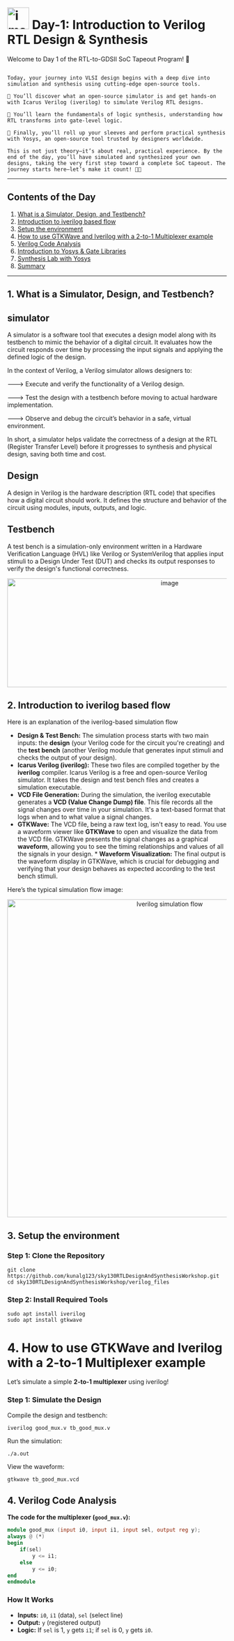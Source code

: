 # <img width="50" height="50" alt="image" src="https://github.com/user-attachments/assets/449ccc60-6b0b-4476-9a94-65ecfcf457ba" /> Day-1: Introduction to Verilog RTL Design & Synthesis

Welcome to Day 1 of the RTL-to-GDSII SoC Tapeout Program! 🎉

```

Today, your journey into VLSI design begins with a deep dive into simulation and synthesis using cutting-edge open-source tools.

🔹 You’ll discover what an open-source simulator is and get hands-on with Icarus Verilog (iverilog) to simulate Verilog RTL designs.

🔹 You’ll learn the fundamentals of logic synthesis, understanding how RTL transforms into gate-level logic.

🔹 Finally, you’ll roll up your sleeves and perform practical synthesis with Yosys, an open-source tool trusted by designers worldwide.

This is not just theory—it’s about real, practical experience. By the end of the day, you’ll have simulated and synthesized your own designs, taking the very first step toward a complete SoC tapeout. The journey starts here—let’s make it count! 🚀✨

```

---

## Contents of the Day

1. [What is a Simulator, Design, and Testbench?](#1-what-is-a-simulator-design-and-testbench)
2. [Introduction to iverilog based flow](#2-Introduction-to-iverilog-based-flow)
3. [Setup the environment](#3-setup-the-environment)
4. [How to use GTKWave and Iverilog with a 2-to-1 Multiplexer example](#4-How-to-use-GTKWave-and-verilog-with-a-2-to-1-Multiplexer-example)
5. [Verilog Code Analysis](#5-verilog-code-analysis)
6. [Introduction to Yosys & Gate Libraries](#5-introduction-to-yosys--gate-libraries)
7. [Synthesis Lab with Yosys](#6-synthesis-lab-with-yosys)
8. [Summary](#7-summary)

---


## 1. What is a Simulator, Design, and Testbench?

## simulator

A simulator is a software tool that executes a design model along with its testbench to mimic the behavior of a digital circuit. It evaluates how the circuit responds over time by processing the input signals and applying the defined logic of the design.

In the context of Verilog, a Verilog simulator allows designers to:

---> Execute and verify the functionality of a Verilog design.

---> Test the design with a testbench before moving to actual hardware implementation.

---> Observe and debug the circuit’s behavior in a safe, virtual environment.

In short, a simulator helps validate the correctness of a design at the RTL (Register Transfer Level) before it progresses to synthesis and physical design, saving both time and cost.


## Design

A design in Verilog is the hardware description (RTL code) that specifies how a digital circuit should work. It defines the structure and behavior of the circuit using modules, inputs, outputs, and logic.

## Testbench

A test bench is a simulation-only environment written in a Hardware Verification Language (HVL) like Verilog or SystemVerilog that applies input stimuli to a Design Under Test (DUT) and checks its output responses to verify the design's functional correctness.

<div align="center">  <img width="730" height="250" alt="image" src="https://github.com/user-attachments/assets/bbd919e1-5683-4807-84c6-751cdfe8cefd" /> </div>


## 2. Introduction to iverilog based flow


Here is an explanation of the iverilog-based simulation flow

* **Design & Test Bench:** The simulation process starts with two main inputs: the **design** (your Verilog code for the circuit you're creating) and the **test bench** (another Verilog module that generates input stimuli and checks the output of your design).
* **Icarus Verilog (iverilog):** These two files are compiled together by the **iverilog** compiler. Icarus Verilog is a free and open-source Verilog simulator. It takes the design and test bench files and creates a simulation executable.
* **VCD File Generation:** During the simulation, the iverilog executable generates a **VCD (Value Change Dump) file**. This file records all the signal changes over time in your simulation. It's a text-based format that logs when and to what value a signal changes.
* **GTKWave:** The VCD file, being a raw text log, isn't easy to read. You use a waveform viewer like **GTKWave** to open and visualize the data from the VCD file. GTKWave presents the signal changes as a graphical **waveform**, allowing you to see the timing relationships and values of all the signals in your design. * **Waveform Visualization:** The final output is the waveform display in GTKWave, which is crucial for debugging and verifying that your design behaves as expected according to the test bench stimuli.

Here’s the typical simulation flow image:


<div align="center"> <img width="730" height="730" alt="Iverilog simulation flow" src="https://github.com/user-attachments/assets/4106699f-ab7c-41e3-8310-2e40b965e325" /> </div>



## 3. Setup the environment 


###  Step 1: Clone the Repository

```shell
git clone https://github.com/kunalg123/sky130RTLDesignAndSynthesisWorkshop.git
cd sky130RTLDesignAndSynthesisWorkshop/verilog_files
```

###  Step 2: Install Required Tools

```shell
sudo apt install iverilog
sudo apt install gtkwave
```


# 4. How to use GTKWave and Iverilog with a 2-to-1 Multiplexer example 

Let’s simulate a simple **2-to-1 multiplexer** using iverilog!


###  Step 1: Simulate the Design

Compile the design and testbench:

```shell
iverilog good_mux.v tb_good_mux.v
```


Run the simulation:

```shell
./a.out
```

View the waveform:

```shell
gtkwave tb_good_mux.vcd
```


## 4. Verilog Code Analysis

**The code for the multiplexer (`good_mux.v`):**

```verilog
module good_mux (input i0, input i1, input sel, output reg y);
always @ (*)
begin
    if(sel)
        y <= i1;
    else 
        y <= i0;
end
endmodule
```

###  **How It Works**

- **Inputs:** `i0`, `i1` (data), `sel` (select line)
- **Output:** `y` (registered output)
- **Logic:** If `sel` is 1, `y` gets `i1`; if `sel` is 0, `y` gets `i0`.










